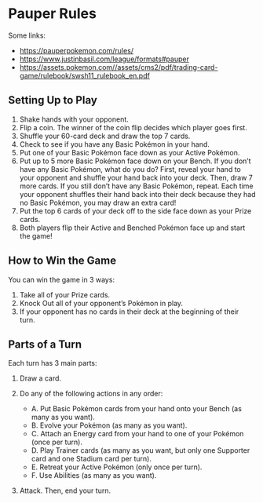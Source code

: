 # Pauper Rules

Some links:
* https://pauperpokemon.com/rules/
* https://www.justinbasil.com/league/formats#pauper
* https://assets.pokemon.com//assets/cms2/pdf/trading-card-game/rulebook/swsh11_rulebook_en.pdf

## Setting Up to Play
1. Shake hands with your opponent.
2. Flip a coin. The winner of the coin flip decides which player goes first.
3. Shuffle your 60-card deck and draw the top 7 cards.
4. Check to see if you have any Basic Pokémon in your hand.
5. Put one of your Basic Pokémon face down as your Active Pokémon.
6. Put up to 5 more Basic Pokémon face down on your Bench.
If you don’t have any Basic Pokémon, what do you do? First, reveal your hand to your opponent and shuffle your hand
back into your deck. Then, draw 7 more cards. If you still don’t have any Basic Pokémon, repeat.
Each time your opponent shuffles their hand back into their deck because they had no Basic Pokémon, you may draw
an extra card!
7. Put the top 6 cards of your deck off to the side face down as your Prize cards.
8. Both players flip their Active and Benched Pokémon face up and start
the game!


## How to Win the Game

You can win the game in 3 ways:
1. Take all of your Prize cards.
2. Knock Out all of your opponent’s Pokémon in play.
3. If your opponent has no cards in their deck at the beginning of their turn.


## Parts of a Turn
Each turn has 3 main parts:
1. Draw a card.
2. Do any of the following actions in any order:

   - A. Put Basic Pokémon cards from your hand onto your Bench (as many as you want).
   - B. Evolve your Pokémon (as many as you want).
   - C. Attach an Energy card from your hand to one of your Pokémon (once per turn).
   - D. Play Trainer cards (as many as you want, but only one Supporter card and one Stadium card per turn).
   - E. Retreat your Active Pokémon (only once per turn).
   - F. Use Abilities (as many as you want).

3. Attack. Then, end your turn.

